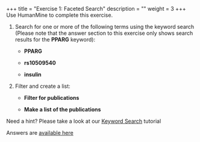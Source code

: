 +++
title = "Exercise 1: Faceted Search"
description = ""
weight = 3
+++
Use HumanMine to complete this exercise.

1.  Search for one or more of the following terms using the keyword search (Please note that the answer section to this exercise only shows search results for the **PPARG** keyword):

	* **PPARG**

	* **rs10509540**

	* **insulin**

2.  Filter and create a list:

	* **Filter for publications**

	* **Make a list of the publications**

Need a hint? Please take a look at  our [Keyword Search](https://flymine.readthedocs.io/en/latest/quick-search/Documentationquicksearch.html#quicksearch) tutorial

Answers are [available here](http://localhost:1313/intermine-training-portal/user-documentation/faceted-search-answers/)
